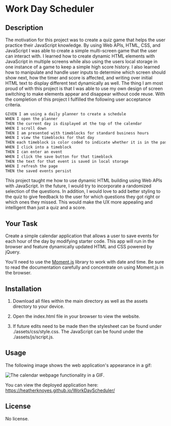 # Work Day Scheduler

## Description

The motivation for this project was to create a quiz game that helps the user practice their JavaScript knowledge. By using Web APIs, HTML, CSS, and JavaScript I was able to create a simple multi-screen game that the user can interact with. I learned how to create dynamic HTML elements with JavaScript in multiple screens while also using the users local storage in one instance of a game to keep a simple high score history. I also learned how to manipulate and handle user inputs to determine which screen should show next, how the timer and score is affected, and writing over initial HTML text to display different text dynamically as well. The thing I am most proud of with this project is that I was able to use my own design of screen switching to make elements appear and disappear without code reuse. With the completion of this project I fulfilled the following user acceptance criteria.

```md
GIVEN I am using a daily planner to create a schedule
WHEN I open the planner
THEN the current day is displayed at the top of the calendar
WHEN I scroll down
THEN I am presented with timeblocks for standard business hours
WHEN I view the timeblocks for that day
THEN each timeblock is color coded to indicate whether it is in the past, present, or future
WHEN I click into a timeblock
THEN I can enter an event
WHEN I click the save button for that timeblock
THEN the text for that event is saved in local storage
WHEN I refresh the page
THEN the saved events persist
```

This project taught me how to use dynamic HTML building using Web APIs with JavaScript. In the future, I would try to incorporate a randomized selection of the questions. In addition, I would love to add better styling to the quiz to give feedback to the user for which questions they got right or which ones they missed. This would make the UX more appealing and intelligent than just a quiz and a score.

## Your Task

Create a simple calendar application that allows a user to save events for each hour of the day by modifying starter code. This app will run in the browser and feature dynamically updated HTML and CSS powered by jQuery.

You'll need to use the [Moment.js](https://momentjs.com/) library to work with date and time. Be sure to read the documentation carefully and concentrate on using Moment.js in the browser.

## Installation

1. Download all files within the main directory as well as the assets directory to your device.

2. Open the index.html file in your browser to view the website.

3. If future edits need to be made then the stylesheet can be found under ./assets/css/style.css. The JavaScript can be found under the ./assets/js/script.js.

## Usage

The following image shows the web application's appearance in a gif:

![The calendar webpage functionality in a GIF.](./assets/images/QuizGIF.gif)

You can view the deployed application here: https://heatherknoyes.github.io/WorkDayScheduler/

## License

No license.
